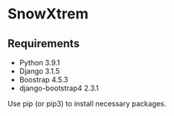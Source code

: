 # SnowXtrem

## Requirements ##

* Python 3.9.1
* Django 3.1.5
* Boostrap 4.5.3
* django-bootstrap4 2.3.1

Use pip (or pip3) to install necessary packages.
